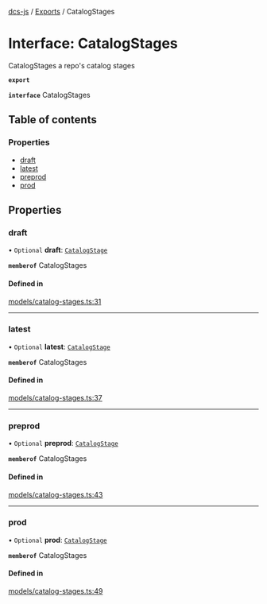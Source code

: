 [dcs-js](../README.md) / [Exports](../modules.md) / CatalogStages

# Interface: CatalogStages

CatalogStages a repo\'s catalog stages

**`export`**

**`interface`** CatalogStages

## Table of contents

### Properties

- [draft](CatalogStages.md#draft)
- [latest](CatalogStages.md#latest)
- [preprod](CatalogStages.md#preprod)
- [prod](CatalogStages.md#prod)

## Properties

### <a id="draft" name="draft"></a> draft

• `Optional` **draft**: [`CatalogStage`](CatalogStage.md)

**`memberof`** CatalogStages

#### Defined in

[models/catalog-stages.ts:31](https://github.com/unfoldingWord/dcs-js/blob/dd84989/models/catalog-stages.ts#L31)

___

### <a id="latest" name="latest"></a> latest

• `Optional` **latest**: [`CatalogStage`](CatalogStage.md)

**`memberof`** CatalogStages

#### Defined in

[models/catalog-stages.ts:37](https://github.com/unfoldingWord/dcs-js/blob/dd84989/models/catalog-stages.ts#L37)

___

### <a id="preprod" name="preprod"></a> preprod

• `Optional` **preprod**: [`CatalogStage`](CatalogStage.md)

**`memberof`** CatalogStages

#### Defined in

[models/catalog-stages.ts:43](https://github.com/unfoldingWord/dcs-js/blob/dd84989/models/catalog-stages.ts#L43)

___

### <a id="prod" name="prod"></a> prod

• `Optional` **prod**: [`CatalogStage`](CatalogStage.md)

**`memberof`** CatalogStages

#### Defined in

[models/catalog-stages.ts:49](https://github.com/unfoldingWord/dcs-js/blob/dd84989/models/catalog-stages.ts#L49)
